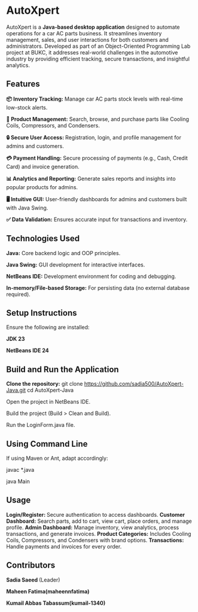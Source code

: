 # AutoXpert

AutoXpert is a <b>Java-based desktop application</b> designed to automate operations for a car AC parts business. It streamlines inventory management, sales, and user interactions for both customers and administrators. Developed as part of an Object-Oriented Programming Lab project at BUKC, it addresses real-world challenges in the automotive industry by providing efficient tracking, secure transactions, and insightful analytics.

## Features

<b>📦 Inventory Tracking:</b> Manage car AC parts stock levels with real-time low-stock alerts.

<b>🛒 Product Management:</b> Search, browse, and purchase parts like Cooling Coils, Compressors, and Condensers. 

<b> 🔒 Secure User Access: </b>Registration, login, and profile management for admins and customers.

<b> 💳 Payment Handling:</b> Secure processing of payments (e.g., Cash, Credit Card) and invoice generation.

<b> 📊 Analytics and Reporting:</b> Generate sales reports and insights into popular products for admins.

<b> 🖥 Intuitive GUI:</b> User-friendly dashboards for admins and customers built with Java Swing.

<b> ✅ Data Validation:</b> Ensures accurate input for transactions and inventory.

## Technologies Used

<b>Java:</b> Core backend logic and OOP principles.

<b>Java Swing:</b> GUI development for interactive interfaces.

<b>NetBeans IDE:</b> Development environment for coding and debugging.

<b>In-memory/File-based Storage:</b> For persisting data (no external database required).

## Setup Instructions
Ensure the following are installed:

<b>JDK 23</b>

<b>NetBeans IDE 24</b>

## Build and Run the Application

<b>Clone the repository:</b> git clone https://github.com/sadia500/AutoXpert-Java.git
cd AutoXpert-Java


Open the project in NetBeans IDE.

Build the project (Build > Clean and Build).

Run the LoginForm.java file.

## Using Command Line
If using Maven or Ant, adapt accordingly:

javac *.java

java Main

## Usage

<b> Login/Register: </b>Secure authentication to access dashboards.
<b> Customer Dashboard:</b> Search parts, add to cart, view cart, place orders, and manage profile.
<b> Admin Dashboard:</b> Manage inventory, view analytics, process transactions, and generate invoices.
<b> Product Categories:</b> Includes Cooling Coils, Compressors, and Condensers with brand options.
<b>Transactions:</b> Handle payments and invoices for every order.

## Contributors

<b>Sadia Saeed </b>(Leader)

<b>Maheen Fatima(maheennfatima)</b>

<b> Kumail Abbas Tabassum(kumail-1340) </b>
